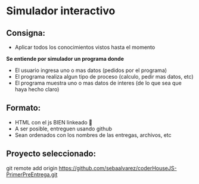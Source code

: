 # Simulador interactivo

## Consigna:

- Aplicar todos los conocimientos vistos hasta el momento

**Se entiende por simulador un programa donde**

- El usuario ingresa uno o mas datos (pedidos por el programa)
- El programa realiza algun tipo de proceso (calculo, pedir mas datos, etc)
- El programa muestra uno o mas datos de interes (de lo que sea que haya hecho claro)

## Formato:

- HTML con el js BIEN linkeado 👀
- A ser posible, entreguen usando github
- Sean ordenados con los nombres de las entregas, archivos, etc

## Proyecto seleccionado:

git remote add origin https://github.com/sebaalvarez/coderHouseJS-PrimerPreEntrega.git
